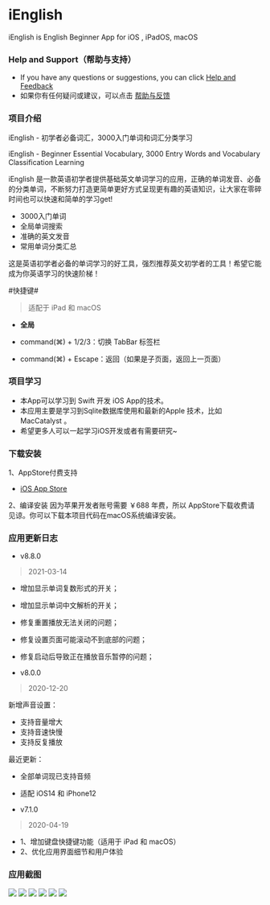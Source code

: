 # iEnglish
iEnglish is English Beginner App for iOS , iPadOS, macOS


### Help and Support（帮助与支持）
- If you have any questions or suggestions, you can click [Help and Feedback](https://github.com/iHTCboy/iEnglish/issues)
- 如果你有任何疑问或建议，可以点击 [帮助与反馈](https://github.com/iHTCboy/iEnglish/issues)

### 项目介绍
iEnglish - 初学者必备词汇，3000入门单词和词汇分类学习

iEnglish - Beginner Essential Vocabulary, 3000 Entry Words and Vocabulary Classification Learning


iEnglish 是一款英语初学者提供基础英文单词学习的应用，正确的单词发音、必备的分类单词，不断努力打造更简单更好方式呈现更有趣的英语知识，让大家在零碎时间也可以快速和简单的学习get!

- 3000入门单词
- 全局单词搜索
- 准确的英文发音
- 常用单词分类汇总

这是英语初学者必备的单词学习的好工具，强烈推荐英文初学者的工具！希望它能成为你英语学习的快速阶梯！


#快捷键#
> 适配于 iPad 和 macOS

- **全局**

- command(⌘) + 1/2/3：切换 TabBar 标签栏
- command(⌘) + Escape：返回（如果是子页面，返回上一页面）



### 项目学习
- 本App可以学习到 Swift 开发 iOS App的技术。
- 本应用主要是学习到Sqlite数据库使用和最新的Apple 技术，比如 MacCatalyst 。
- 希望更多人可以一起学习iOS开发或者有需要研究~


### 下载安装
1、AppStore付费支持
- [iOS App Store](https://itunes.apple.com/cn/app/ienglish-初学者必备词汇/id1236558125?l=zh&ls=1&mt=8)


2、编译安装
因为苹果开发者账号需要 ￥688 年费，所以 AppStore下载收费请见谅。你可以下载本项目代码在macOS系统编译安装。


### 应用更新日志

- v8.8.0
> 2021-03-14

- 增加显示单词复数形式的开关；
- 增加显示单词中文解析的开关；
- 修复重置播放无法关闭的问题；
- 修复设置页面可能滚动不到底部的问题；
- 修复启动后导致正在播放音乐暂停的问题；



- v8.0.0
> 2020-12-20

新增声音设置：
- 支持音量增大
- 支持音速快慢
- 支持反复播放

最近更新：
- 全部单词现已支持音频
- 适配 iOS14 和 iPhone12

- v7.1.0
> 2020-04-19

- 1、增加键盘快捷键功能（适用于 iPad 和 macOS）
- 2、优化应用界面细节和用户体验



### 应用截图
![](screenshot/01.png)
![](screenshot/02.png)
![](screenshot/03.png)
![](screenshot/04.png)
![](screenshot/05.png)
![](screenshot/06.png)
